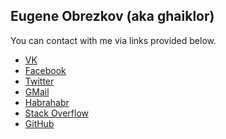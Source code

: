 Eugene Obrezkov (aka ghaiklor)
---

You can contact with me via links provided below.

- [VK](http://vk.com/ghaiklor_xakep)
- [Facebook](https://www.facebook.com/ghaiklor)
- [Twitter](https://twitter.com/ghaiklor)
- [GMail](mailto:ghaiklor@gmail.com)
- [Habrahabr](http://habrahabr.ru/users/ghaiklor/)
- [Stack Overflow](http://stackoverflow.com/users/2357633/eugene-obrezkov)
- [GitHub](https://github.com/ghaiklor)

